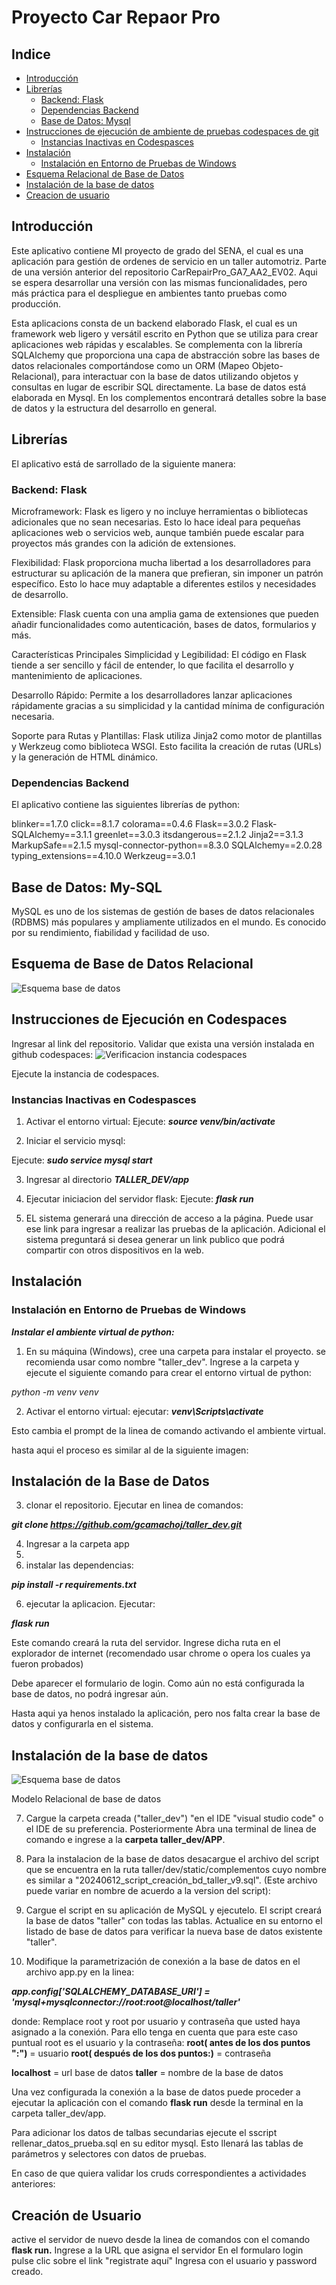 # Proyecto Car Repaor Pro

## Indice
- [Introducción](#Introducción)
- [Librerías](#Librerías)
    - [Backend: Flask](#Backend:-Flask)
    - [Dependencias Backend](#Dependencias-Backend)
    - [Base de Datos: Mysql](#Base-de-Datos:-My-SQL) 
- [Instrucciones de ejecución de ambiente de pruebas codespaces de git](#INSTRUCCIONES-DE-EJECUCION-DEMO-CODESPACES)
    - [Instancias Inactivas en Codespasces](#Instancias-Inactivas-en-Codespasces)
- [Instalación](#Instalación)
    - [Instalación en Entorno de Pruebas de Windows](#Instalación-en-Entorno-de-Pruebas-de-Windows)
- [Esquema Relacional de Base de Datos](##Esquema-de-Base-de-Datos-Relacional)
- [Instalación de la base de datos](##Instalación-de-la-base-de-datos)
- [Creacion de usuario](##Creacion-de-Usuario)

## Introducción 

Este aplicativo contiene MI proyecto de grado del SENA, el cual es una aplicación para gestión de ordenes de servicio en un taller automotriz.  Parte de una versión anterior del repositorio CarRepairPro_GA7_AA2_EV02. Aqui se espera desarrollar una versión con las mismas funcionalidades, pero más práctica para el despliegue en ambientes tanto pruebas como producción.

Esta aplicacions consta de un backend elaborado Flask, el cual es un framework web ligero y versátil escrito en Python que se utiliza para crear aplicaciones web rápidas y escalables. Se complementa con la librería SQLAlchemy que proporciona una capa de abstracción sobre las bases de datos relacionales comportándose como un ORM (Mapeo Objeto-Relacional), para  interactuar con la base de datos utilizando objetos y consultas en lugar de escribir SQL directamente. La base de datos está elaborada en Mysql. En los complementos encontrará detalles sobre la base de datos y la estructura del desarrollo en general.

## Librerías
El aplicativo está de sarrollado de la siguiente manera:

### Backend: Flask
Microframework: Flask es ligero y no incluye herramientas o bibliotecas adicionales que no sean necesarias. Esto lo hace ideal para pequeñas aplicaciones web o servicios web, aunque también puede escalar para proyectos más grandes con la adición de extensiones.

Flexibilidad: Flask proporciona mucha libertad a los desarrolladores para estructurar su aplicación de la manera que prefieran, sin imponer un patrón específico. Esto lo hace muy adaptable a diferentes estilos y necesidades de desarrollo.

Extensible: Flask cuenta con una amplia gama de extensiones que pueden añadir funcionalidades como autenticación, bases de datos, formularios y más.

Características Principales
Simplicidad y Legibilidad: El código en Flask tiende a ser sencillo y fácil de entender, lo que facilita el desarrollo y mantenimiento de aplicaciones.

Desarrollo Rápido: Permite a los desarrolladores lanzar aplicaciones rápidamente gracias a su simplicidad y la cantidad mínima de configuración necesaria.

Soporte para Rutas y Plantillas: Flask utiliza Jinja2 como motor de plantillas y Werkzeug como biblioteca WSGI. Esto facilita la creación de rutas (URLs) y la generación de HTML dinámico.

### Dependencias Backend
El aplicativo contiene las siguientes librerías de python:

blinker==1.7.0
click==8.1.7
colorama==0.4.6
Flask==3.0.2
Flask-SQLAlchemy==3.1.1
greenlet==3.0.3
itsdangerous==2.1.2
Jinja2==3.1.3
MarkupSafe==2.1.5
mysql-connector-python==8.3.0
SQLAlchemy==2.0.28
typing_extensions==4.10.0
Werkzeug==3.0.1

## Base de Datos: My-SQL
MySQL es uno de los sistemas de gestión de bases de datos relacionales (RDBMS) más populares y ampliamente utilizados en el mundo. Es conocido por su rendimiento, fiabilidad y facilidad de uso. 

## Esquema de Base de Datos Relacional
![Esquema base de datos](app/static/complementos/crear_entorno_python.PNG)

## Instrucciones de Ejecución en Codespaces

Ingresar al link del repositorio.
Validar que exista una versión instalada en github codespaces:
![Verificacion instancia codespaces](app/static/complementos/codespaces.png)

Ejecute la instancia de codespaces.


### Instancias Inactivas en Codespasces

1. Activar el entorno virtual:
Ejecute: ***source venv/bin/activate***

2. Iniciar el servicio mysql:

Ejecute: ***sudo service mysql start***

3. Ingresar al directorio ***TALLER_DEV/app***


4. Ejecutar iniciacion del servidor flask:
Ejecute: ***flask run***

5. EL sistema generará una dirección de acceso a la página. Puede usar ese link para ingresar a realizar las pruebas de la aplicación.  Adicional el sistema preguntará si desea generar un link publico que podrá compartir con otros dispositivos en la web.

## Instalación
### Instalación en Entorno de Pruebas de Windows

***Instalar el ambiente virtual de python:***
1. En su máquina (Windows), cree una carpeta para instalar el proyecto. se recomienda usar como nombre "taller_dev". Ingrese a la carpeta y ejecute el siguiente comando para crear el entorno virtual de python:

*python -m venv venv*

2. Activar el entorno virtual:
ejecutar: 
***venv\Scripts\activate***

Esto cambia el prompt de la linea de comando activando el ambiente virtual.

hasta aqui el proceso es similar al de la siguiente imagen:

## Instalación de la Base de Datos


3. clonar el repositorio. Ejecutar en linea de comandos:

***git clone https://github.com/gcamachoj/taller_dev.git***

4. Ingresar a la carpeta app
5. 
6. instalar las dependencias:

***pip install -r requirements.txt***

6. ejecutar la aplicacion. Ejecutar:

***flask run***

Este comando creará la ruta del servidor. Ingrese dicha ruta en el explorador de internet (recomendado usar chrome o opera los cuales ya fueron probados)

Debe aparecer el formulario de login. Como aún no está configurada la base de datos, no podrá ingresar aún.

Hasta aqui ya henos instalado la aplicación, pero nos falta crear la base de datos y configurarla en el sistema.

## Instalación de la base de datos ##


![Esquema base de datos](app/static/complementos/ESQUEMA%20RELACIONAL%20DE%20BASE%20DE%20DATOS.png)
<figcaption>Modelo Relacional de base de datos</figcaption>

7. Cargue la carpeta creada ("taller_dev") "en el IDE "visual studio code" o el IDE de su preferencia. Posteriormente Abra una terminal de linea de comando e ingrese a la **carpeta taller_dev/APP**.

8. Para la instalacion de la base de datos desacargue el archivo del script que se encuentra en la ruta taller/dev/static/complementos cuyo nombre es similar a "20240612_script_creación_bd_taller_v9.sql". (Este archivo puede variar en nombre de acuerdo a la version del script):

9. Cargue el script en su aplicación de MySQL y ejecutelo. El script creará la base de datos "taller" con todas las tablas.  Actualice en su entorno el listado de base de datos para verificar la nueva base de datos existente "taller".

10. Modifique la parametrización de conexión a la base de datos en el archivo app.py en la linea:

***app.config['SQLALCHEMY_DATABASE_URI'] = 'mysql+mysqlconnector://root:root@localhost/taller'***  

donde:
Remplace root y root por usuario y contraseña que usted haya asignado a la conexión. Para ello tenga en cuenta que para este caso puntual root es el usuario y la contraseña:
**root( antes de los dos puntos ":")** = usuario
**root( después de los dos puntos:)** = contraseña

**localhost** = url base de datos
**taller** = nombre de la base de datos

Una vez configurada la conexión a la base de datos puede proceder a ejecutar la aplicación con el comando **flask run** desde la terminal en la carpeta taller_dev/app.

Para adicionar los datos de talbas secundarias ejecute el sscript rellenar_datos_prueba.sql en su editor mysql.  Esto llenará las tablas de parámetros y selectores con datos de pruebas. 

En caso de que quiera validar los cruds correspondientes a actividades anteriores: 

## Creación de Usuario 
active el servidor de nuevo desde la linea de comandos con el comando **flask run.**
Ingrese a la URL que asigna el servidor
En el formularo login pulse clic sobre el link  "registrate aquí"
Ingresa con el usuario y password creado.



